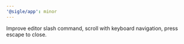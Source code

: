 ```yaml
---
'@sigle/app': minor
---
```


Improve editor slash command, scroll with keyboard navigation, press escape to close.
